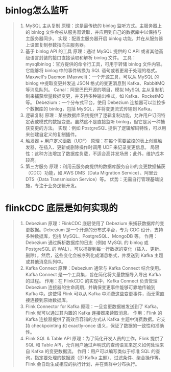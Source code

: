 # binlog怎么监听
> 1. MySQL 主从复制
     原理：这是最传统的 binlog 监听方式。主服务器上的 binlog 文件会被从服务器读取，并应用到自己的数据库中以保持与主服务器同步。
     实现：配置主服务器开启 binlog 功能，并在从服务器上设置复制参数指向主服务器。
> 2. 基于 binlog API 的工具
     原理：通过 MySQL 提供的 C API 或者其他高级语言封装的接口直接读取和解析 binlog 文件。
     工具：
     mysqlbinlog：官方提供的命令行工具，可用于转储 binlog 文件内容。它能够将 binlog 中的事件转换为 SQL 语句或者更易于处理的格式。
     Maxwell's Daemon (Maxwell)：一个开源工具，可以从 MySQL 的 binlog 中提取变更并发送 JSON 格式的变更消息到 Kafka、RabbitMQ 等消息队列。
     Canal：阿里巴巴开源的项目，模拟 MySQL 主从复制机制来捕获增量数据变更，并支持多种输出格式，如 Kafka、RocketMQ 等。
     Debezium：一个分布式平台，使用 Debezium 连接器可以监控多个数据库的 binlog，包括 MySQL，并将变更流式传输到 Kafka。
> 3. 逻辑复制
     原理：某些数据库系统提供了逻辑复制功能，允许用户订阅特定表或模式的数据变更。虽然这不是直接监听 binlog，但它是另一种捕获变更的方法。
     实现：例如 PostgreSQL 提供了逻辑解码特性，可以用来创建自定义的复制插件。
> 4.  触发器 + 用户定义函数（UDF）
      原理：在每个需要监控的表上创建触发器，在插入、更新或删除操作时调用 UDF 来记录变更信息。
      局限性：这种方法增加了数据库负载，不适合高并发场景；此外，维护成本较高。
> 5. 第三方服务
     原理：利用云服务商提供的数据库服务自带的变更数据捕获（CDC）功能，如 AWS DMS（Data Migration Service）、阿里云 DTS（Data Transmission Service）等。
     优势：无需自行管理基础设施，专注于业务逻辑开发。

# flinkCDC 底层是如何实现的
>1. Debezium
    原理：FlinkCDC 底层使用了 Debezium 来捕获数据库的变更数据。Debezium 是一个开源的分布式平台，专为 CDC 设计，支持多种数据库，包括 MySQL、PostgreSQL、MongoDB 等。
    作用：Debezium 通过解析数据库的日志（例如 MySQL 的 binlog 或 PostgreSQL 的 WAL），可以捕捉到每一行数据的变化（插入、更新、删除）。然后，这些变化会被序列化成消息格式，并发送到 Kafka 主题或其他消息队列中。
>2. Kafka Connect
    原理：Debezium 通常与 Kafka Connect 结合使用。Kafka Connect 是一个工具集，旨在简化将大量数据导入导出 Kafka 的过程。
    作用：在 FlinkCDC 的实现中，Kafka Connect 负责管理 Debezium 连接器的生命周期，并确保变更事件能够可靠地传输到 Kafka 中。这使得 Flink 可以从 Kafka 中消费这些变更事件，而无需直接连接到原始数据库。
>3. Flink Connector for Kafka
    原理：一旦变更数据被发送到了 Kafka，Flink 就可以通过其内置的 Kafka 连接器来读取消息。
    作用：Flink 的 Kafka 连接器提供了高效且容错的方式从 Kafka 主题中消费数据。它支持 checkpointing 和 exactly-once 语义，保证了数据的一致性和准确性。
>4. Flink SQL & Table API
    原理：为了简化开发人员的工作，Flink 提供了 SQL 和 Table API，允许用户通过声明式的查询语言来定义如何处理来自 Kafka 的变更数据流。
    作用：用户可以编写类似于标准 SQL 的查询，指定要处理的数据源（即 Kafka 主题）、过滤条件、聚合操作等。Flink 会自动生成相应的执行计划，并在集群中分布执行。
